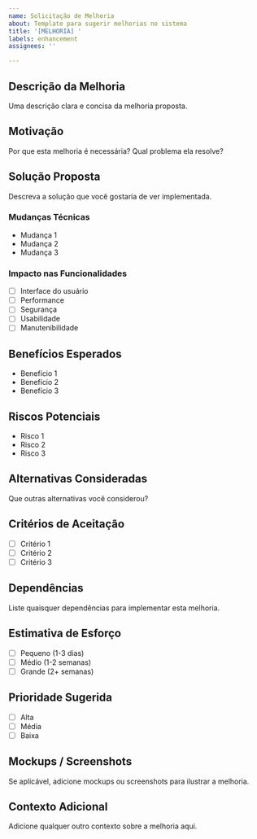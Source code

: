 ```yaml
---
name: Solicitação de Melhoria
about: Template para sugerir melhorias no sistema
title: '[MELHORIA] '
labels: enhancement
assignees: ''

---
```


## Descrição da Melhoria
Uma descrição clara e concisa da melhoria proposta.

## Motivação
Por que esta melhoria é necessária? Qual problema ela resolve?

## Solução Proposta
Descreva a solução que você gostaria de ver implementada.

### Mudanças Técnicas
- Mudança 1
- Mudança 2
- Mudança 3

### Impacto nas Funcionalidades
- [ ] Interface do usuário
- [ ] Performance
- [ ] Segurança
- [ ] Usabilidade
- [ ] Manutenibilidade

## Benefícios Esperados
- Benefício 1
- Benefício 2
- Benefício 3

## Riscos Potenciais
- Risco 1
- Risco 2
- Risco 3

## Alternativas Consideradas
Que outras alternativas você considerou?

## Critérios de Aceitação
- [ ] Critério 1
- [ ] Critério 2
- [ ] Critério 3

## Dependências
Liste quaisquer dependências para implementar esta melhoria.

## Estimativa de Esforço
- [ ] Pequeno (1-3 dias)
- [ ] Médio (1-2 semanas)
- [ ] Grande (2+ semanas)

## Prioridade Sugerida
- [ ] Alta
- [ ] Média
- [ ] Baixa

## Mockups / Screenshots
Se aplicável, adicione mockups ou screenshots para ilustrar a melhoria.

## Contexto Adicional
Adicione qualquer outro contexto sobre a melhoria aqui. 